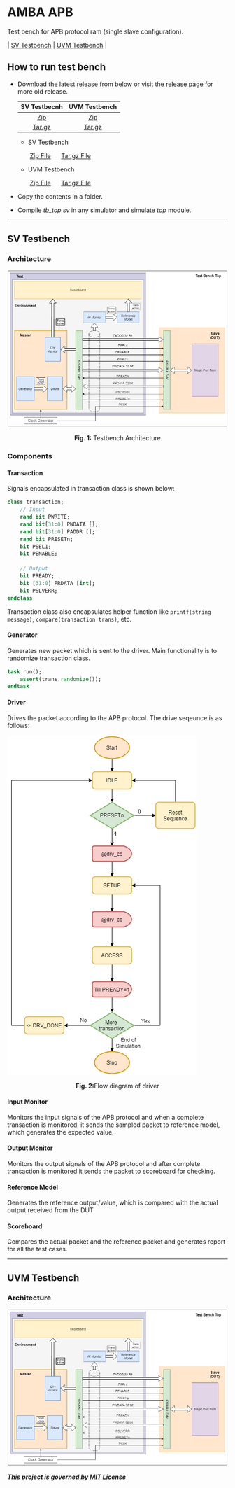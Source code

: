 # AMBA APB

Test bench for APB protocol ram (single slave configuration).

| [SV Testbench](#SV-Testbench) | [UVM Testbench](#UVM-Testbench) |

## How to run test bench

- Download the latest release from below or visit the [release page](https://github.com/kumarrishav14/AMBA_APB/releases "Release page") for more old release.

    | SV Testbecnh | UVM Testbench |
    |:------------:|:-------------:|
    |    [Zip](https://github.com/kumarrishav14/AMBA_APB/archive/v1.0.zip)    |     [Zip](https://github.com/kumarrishav14/AMBA_APB/archive/v1.0.zip)    |
    | [Tar.gz](https://github.com/kumarrishav14/AMBA_APB/archive/v1.0.tar.gz) | [Tar.gz](https://github.com/kumarrishav14/AMBA_APB/archive/v1.0.tar.gz) |
  - SV Testbench
    <p>
        &nbsp;<a href="https://github.com/kumarrishav14/AMBA_APB/archive/v1.0.zip">Zip File</a> &nbsp;&nbsp;&nbsp;&nbsp;
        <a href="https://github.com/kumarrishav14/AMBA_APB/archive/v1.0.tar.gz">Tar.gz File</a>
    </p>

  - UVM Testbench
    <p>
        &nbsp;<a href="https://github.com/kumarrishav14/AMBA_APB/archive/v1.0.zip">Zip File</a> &nbsp;&nbsp;&nbsp;&nbsp;
        <a href="https://github.com/kumarrishav14/AMBA_APB/archive/v1.0.tar.gz">Tar.gz File</a>
    </p>

- Copy the contents in a folder.
- Compile *tb_top.sv* in any simulator and simulate *top* module.

---

## SV Testbench

### Architecture

![image](images\APB_TB_arch.png)
<p align=center><b>Fig. 1:</b> Testbench Architecture</p>

### Components

#### **Transaction**

Signals encapsulated in transaction class is shown below:

```sv
class transaction;
    // Input
    rand bit PWRITE;          
    rand bit[31:0] PWDATA [];   
    rand bit[31:0] PADDR [];   
    rand bit PRESETn;    
    bit PSEL1;
    bit PENABLE;

    // Output
    bit PREADY;
    bit [31:0] PRDATA [int];
    bit PSLVERR;
endclass
```

Transaction class also encapsulates helper function like `printf(string message)`, `compare(transaction trans)`, etc.

#### **Generator**

Generates new packet which is sent to the driver. Main functionality is to randomize transaction class.

```sv
task run();
    assert(trans.randomize());
endtask
```

#### **Driver**

Drives the packet according to the APB protocol. The drive seqeunce is as follows:

![image](images\driver.png)
<p align=center><b>Fig. 2:</b>Flow diagram of driver</p>
<!-- <img src = "images\driver.png" height=560 alt="driver flow"> -->

#### **Input Monitor**

Monitors the input signals of the APB protocol and when a complete transaction is monitored, it sends the sampled packet to reference model, which generates the expected value.

#### **Output Monitor**

Monitors the output signals of the APB protocol and after complete transaction is monitored it sends the packet to scoreboard for checking.

#### **Reference Model**

Generates the reference output/value, which is compared with the actual output received from the DUT

#### **Scoreboard**

Compares the actual packet and the reference packet and generates report for all the test cases.

---

## UVM Testbench

### Architecture

![image](images\APB_TB_arch.png)

**_This project is governed by [MIT License](LICENSE)_**
